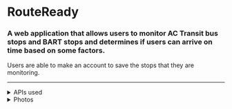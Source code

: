 # RouteReady
### A web application that allows users to monitor AC Transit bus stops and BART stops and determines if users can arrive on time based on some factors.
<div> 
  Users are able to make an account to save the stops that they are monitoring. 
</div>
<hr>
<details>
  <summary>
    APIs used
  </summary>
  <ul>
      <li>Data related to AC Transit is provided by 511.org (Open 511 SIRI API)</li>
      <li>Data related to BART is provided by the BART API</li>
    </ul>
</details>
<details>
  <summary>
    Photos
  </summary>
  
  ![Home Page](https://github.com/octaviolomeli/RouteReady/blob/main/gallery/home.png?raw=true)
  ![Sign In Page](https://github.com/octaviolomeli/RouteReady/blob/main/gallery/sign-in.png?raw=true)
  ![Sign Up Page](https://github.com/octaviolomeli/RouteReady/blob/main/gallery/sign-up.png?raw=true)
  ![Monitor Page](https://github.com/octaviolomeli/RouteReady/blob/main/gallery/monitor.png?raw=true)

</details>
